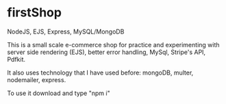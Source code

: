 # firstShop
NodeJS, EJS, Express, MySQL/MongoDB


This is a small scale e-commerce shop for practice and experimenting with server side rendering (EJS), 
better error handling, MySql, Stripe's API, Pdfkit. 

It also uses technology that I have used before: mongoDB, multer, nodemailer, express.

To use it download and type "npm i"
